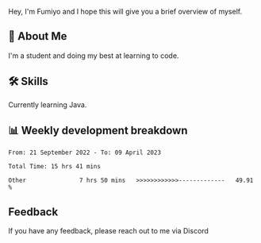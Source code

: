 
Hey, I'm Fumiyo and I hope this will give you a brief overview of myself.


## 🚀 About Me
I'm a student and doing my best at learning to code.


## 🛠 Skills

Currently learning Java.


## 📊 Weekly development breakdown
<!--START_SECTION:waka-->

```text
From: 21 September 2022 - To: 09 April 2023

Total Time: 15 hrs 41 mins

Other               7 hrs 50 mins   >>>>>>>>>>>>-------------   49.91 %
```

<!--END_SECTION:waka-->


## Feedback

If you have any feedback, please reach out to me via Discord
